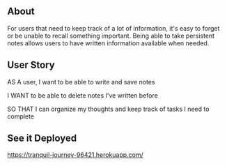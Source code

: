 ## About

For users that need to keep track of a lot of information, it's easy to forget or be unable to recall something important. Being able to take persistent notes allows users to have written information available when needed.

## User Story

AS A user, I want to be able to write and save notes

I WANT to be able to delete notes I've written before

SO THAT I can organize my thoughts and keep track of tasks I need to complete

## See it Deployed

https://tranquil-journey-96421.herokuapp.com/